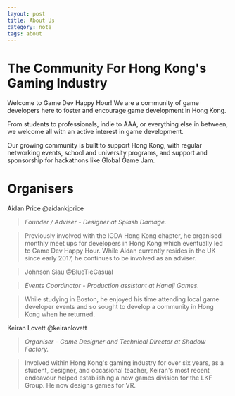 ```yaml
---
layout: post
title: About Us
category: note
tags: about
---
```


# The Community For Hong Kong's Gaming Industry
Welcome to Game Dev Happy Hour! We are a community of game developers here to foster and encourage game development in Hong Kong.

From students to professionals, indie to AAA, or everything else in between, we welcome all with an active interest in game development.

Our growing community is built to support Hong Kong, with regular networking events, school and university programs, and support and sponsorship for hackathons like Global Game Jam.



# Organisers

Aidan Price
@aidankjprice

> _Founder / Adviser - Designer at Splash Damage._

> Previously involved with the IGDA Hong Kong chapter, he organised monthly meet ups for developers in Hong Kong which eventually led to Game Dev Happy Hour. While Aidan currently resides in the UK since early 2017, he continues to be involved as an adviser.

> Johnson Siau
@BlueTieCasual

> _Events Coordinator - Production assistant at Hanaji Games._

> While studying in Boston, he enjoyed his time attending local game developer events and so sought to develop a community in Hong Kong when he returned.

Keiran Lovett
@keiranlovett

> _Organiser - Game Designer and Technical Director at Shadow Factory._

> Involved within Hong Kong's gaming industry for over six years, as a student, designer, and occasional teacher, Keiran's most recent endeavour helped establishing a new games division for the LKF Group. He now designs games for VR.